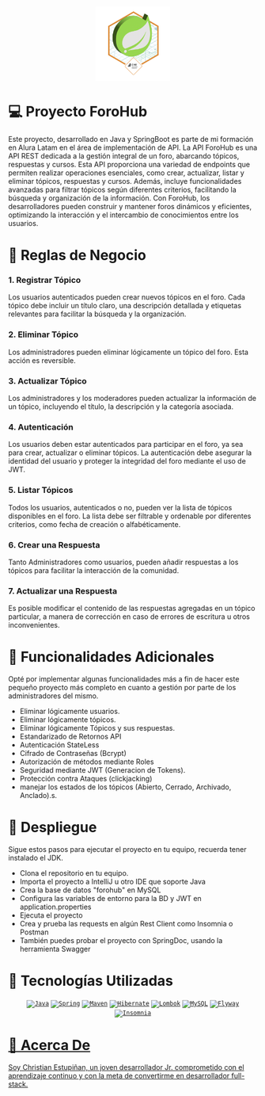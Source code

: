 <div align=center><img src="./images/Badge-Spring.png" width="150"></div>

# 💻 Proyecto ForoHub 
Este proyecto, desarrollado en Java y SpringBoot es parte de mi formación en Alura Latam en el área de implementación de API.
La API ForoHub es una API REST dedicada a la gestión integral de un foro, abarcando tópicos, respuestas y cursos. 
Esta API proporciona una variedad de endpoints que permiten realizar operaciones esenciales, como crear, actualizar, listar y eliminar tópicos, respuestas y cursos. 
Además, incluye funcionalidades avanzadas para filtrar tópicos según diferentes criterios, facilitando la búsqueda y organización de la información. 
Con ForoHub, los desarrolladores pueden construir y mantener foros dinámicos y eficientes, optimizando la interacción y el intercambio de conocimientos entre los usuarios.

# 📏 Reglas de Negocio 

### 1. Registrar Tópico 
Los usuarios autenticados pueden crear nuevos tópicos en el foro. Cada tópico debe incluir un título claro, una descripción detallada y etiquetas relevantes para facilitar la búsqueda y la organización.

### 2. Eliminar Tópico 

Los administradores pueden eliminar lógicamente un tópico del foro. Esta acción es reversible.

### 3. Actualizar Tópico 

Los administradores y los moderadores pueden actualizar la información de un tópico, incluyendo el título, la descripción y la categoría asociada.

### 4. Autenticación 

Los usuarios deben estar autenticados para participar en el foro, ya sea para crear, actualizar o eliminar tópicos. La autenticación debe asegurar la identidad del usuario y proteger la integridad del foro
mediante el uso de JWT.

### 5. Listar Tópicos 
Todos los usuarios, autenticados o no, pueden ver la lista de tópicos disponibles en el foro. La lista debe ser filtrable y ordenable por diferentes criterios, como fecha de creación o alfabéticamente.

### 6. Crear una Respuesta 

Tanto Administradores como usuarios, pueden añadir respuestas a los tópicos para facilitar la interacción de la comunidad.

### 7. Actualizar una Respuesta

Es posible modificar el contenido de las respuestas agregadas en un tópico particular, a manera de corrección en caso de errores de escritura u otros inconvenientes.

# 🎁 Funcionalidades Adicionales 
Opté por implementar algunas funcionalidades más a fin de hacer este pequeño proyecto más completo en cuanto a gestión por
parte de los administradores del mismo.

- Eliminar lógicamente usuarios.
- Eliminar lógicamente tópicos.
- Eliminar lógicamente Tópicos y sus respuestas.
- Estandarizado de Retornos API
- Autenticación StateLess
- Cifrado de Contraseñas (Bcrypt)
- Autorización de métodos mediante Roles
- Seguridad mediante JWT (Generacion de Tokens).
- Protección contra Ataques (clickjacking)
- manejar los estados de los tópicos (Abierto, Cerrado, Archivado, Anclado).s.

# 🚀 Despliegue

Sigue estos pasos para ejecutar el proyecto en tu equipo, recuerda tener instalado el JDK.

- Clona el repositorio en tu equipo.
- Importa el proyecto a IntelliJ u otro IDE que soporte Java
- Crea la base de datos "forohub" en MySQL
- Configura las variables de entorno para la BD y JWT en application.properties
- Ejecuta el proyecto
- Crea y prueba las requests en algún Rest Client como Insomnia o Postman
- También puedes probar el proyecto con SpringDoc, usando la herramienta Swagger

# 🔧 Tecnologías Utilizadas 

<div align="center">
	<code><a href="https://www.oracle.com/java/" target="_blank"><img width="50" src="https://user-images.githubusercontent.com/25181517/117201156-9a724800-adec-11eb-9a9d-3cd0f67da4bc.png" alt="Java" title="Java"/></a></code>
	<code><a href="https://start.spring.io/" target="_blank"><img width="50" src="https://user-images.githubusercontent.com/25181517/117201470-f6d56780-adec-11eb-8f7c-e70e376cfd07.png" alt="Spring" title="Spring"/></a></code>
	<code><a href="https://maven.apache.org/guides/" target="_blank"><img width="50" src="https://user-images.githubusercontent.com/25181517/117207242-07d5a700-adf4-11eb-975e-be04e62b984b.png" alt="Maven" title="Maven"/></a></code>
	<code><a href="https://hibernate.org/" target="_blank"><img width="50" src="https://user-images.githubusercontent.com/25181517/117207493-49665200-adf4-11eb-808e-a9c0fcc2a0a0.png" alt="Hibernate" title="Hibernate"/></a></code>
	<code><a href="https://projectlombok.org/" target="_blank"><img width="50" src="https://user-images.githubusercontent.com/25181517/190229463-87fa862f-ccf0-48da-8023-940d287df610.png" alt="Lombok" title="Lombok"/></a></code>
	<code><a href="https://www.mysql.com/" target="_blank"><img width="50" src="https://user-images.githubusercontent.com/25181517/183896128-ec99105a-ec1a-4d85-b08b-1aa1620b2046.png" alt="MySQL" title="MySQL"/></a></code>
  	<code><a href="https://flywaydb.org/" target="_blank"><img width="50" src="https://upload.wikimedia.org/wikipedia/commons/e/e1/Flyway_logo.svg" alt="Flyway" title="Flyway"/></code>
	<code><a href="https://insomnia.rest/download" target="_blank"><img width="50" src="https://i.ibb.co/s9RzC1t/insomnia-seeklogo.png" alt="Insomnia"  title="Insomnia"/></code>
</div>

# 👤 Acerca De 

Soy Christian Estupiñan, un joven desarrollador Jr. comprometido con el aprendizaje continuo y con la meta de convertirme en desarrollador full-stack.
